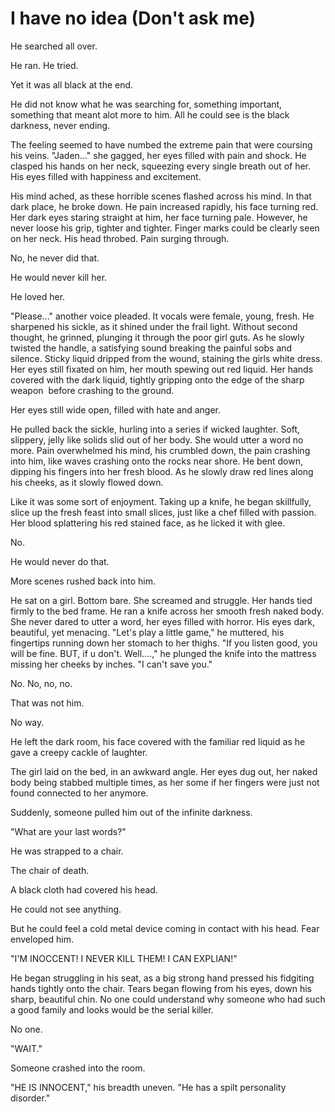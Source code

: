# I have no idea (Don't ask me)
He searched all over. 

He ran. He tried. 

Yet it was all black at the end. 

He did not know what he was searching for, something important, something that meant alot more to him. 
All he could see is the black darkness, never ending. 

The feeling seemed to have numbed the extreme pain that were coursing his veins. 
"Jaden..." she gagged, her eyes filled with pain and shock. He clasped his hands on her neck, squeezing every single breath out of her. His eyes filled with happiness and excitement. 

His mind ached, as these horrible scenes flashed across his mind. In that dark place, he broke down. He pain increased rapidly, his face turning red. 
Her dark eyes staring straight at him, her face turning pale. However, he never loose his grip, tighter and tighter. Finger marks could be clearly seen on her neck. 
His head throbed. Pain surging through. 

No, he never did that. 

He would never kill her. 

He loved her. 

"Please..." another voice pleaded. It vocals were female, young, fresh. He sharpened his sickle, as it shined under the frail light. Without second thought, he grinned, plunging it through the poor girl guts. As he slowly twisted the handle, a satisfying sound breaking the painful sobs and silence. Sticky liquid dripped from the wound, staining the girls white dress. Her eyes still fixated on him, her mouth spewing out red liquid. Her hands covered with the dark liquid, tightly gripping onto the edge of the sharp weapon  before crashing to the ground. 

Her eyes still wide open, filled with hate and anger. 

He pulled back the sickle, hurling into a series if wicked laughter. Soft, slippery, jelly like solids slid out of her body. She would utter a word no more. Pain overwhelmed his mind, his crumbled down, the pain crashing into him, like waves crashing onto the rocks near shore. He bent down, dipping his fingers into her fresh blood. As he slowly draw red lines along his cheeks, as it slowly flowed down. 

Like it was some sort of enjoyment.
Taking up a knife, he began skillfully, slice up the fresh feast into small slices, just like a chef filled with passion. Her blood splattering his red stained face, as he licked it with glee. 

No. 

He would never do that. 

More scenes rushed back into him. 

He sat on a girl. Bottom bare. She screamed and struggle. Her hands tied firmly to the bed frame. He ran a knife across her smooth fresh naked body. She never dared to utter a word, her eyes filled with horror. His eyes dark, beautiful, yet menacing. 
"Let's play a little game," he muttered, his fingertips running down her stomach to her thighs. "If you listen good, you will be fine. BUT, if u don't. Well....," he plunged the knife into the mattress missing her cheeks by inches. "I can't save you."

No. No, no, no. 

That was not him. 

No way. 

He left the dark room, his face covered with the familiar red liquid as he gave a creepy cackle of laughter. 

The girl laid on the bed, in an awkward angle. Her eyes dug out, her naked body being stabbed multiple times, as her some if her fingers were just not found connected to her anymore. 

Suddenly, someone pulled him out of the infinite darkness. 

"What are your last words?" 

He was strapped to a chair. 

The chair of death. 

A black cloth had covered his head. 

He could not see anything. 

But he could feel a cold metal device coming in contact with his head. Fear enveloped him. 

"I'M INOCCENT! I NEVER KILL THEM! I CAN EXPLIAN!" 

He began struggling in his seat, as a big strong hand pressed his fidgiting hands tightly onto the chair. Tears began flowing from his eyes, down his sharp, beautiful chin. 
No one could understand why someone who had such a good family and looks would be the serial killer. 

No one. 

"WAIT." 

Someone crashed into the room. 

"HE IS INNOCENT," his breadth uneven. "He has a spilt personality disorder."
